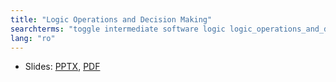 ```yaml
---
title: "Logic Operations and Decision Making"
searchterms: "toggle intermediate software logic logic_operations_and_descision_making logic_block logic_operations_&_decision_making"
lang: "ro"
---
```

 <ul>
 <li class="ng-binding">Slides:
 <a href="ProgrammingLessons/intermediate/Logic (rom).pptx">PPTX</a>,
 <a href="ProgrammingLessons/intermediate/Logic (rom).pdf">PDF</a>
 </li>
 </ul>
